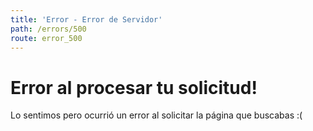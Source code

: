 ```yaml
---
title: 'Error - Error de Servidor'
path: /errors/500
route: error_500
---
```

<div class="flex flex-col items-center justify-center min-h-screen">
    <h1 class="text-2xl ">Error al procesar tu solicitud!</h1>
    <p>Lo sentimos pero ocurrió un error al solicitar la página que buscabas :(</p>
</div>